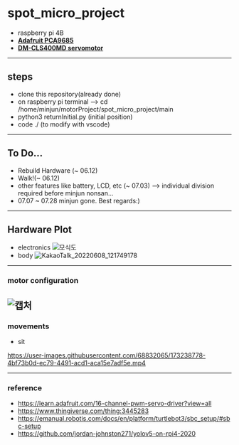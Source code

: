 # spot_micro_project
- raspberry pi 4B
- **[Adafruit PCA9685](https://www.amazon.com/PCA9685/s?k=PCA9685)** 
- **[DM-CLS400MD servomotor](https://www.devicemart.co.kr/goods/view?no=1324869)**
---
## steps
- clone this repository(already done)
- on raspberry pi terminal --> cd /home/minjun/motorProject/spot_micro_project/main
- python3 returnInitial.py (initial position)
- code ./ (to modify with vscode)
---
## To Do...
- Rebuild Hardware (~ 06.12)
- Walk!(~ 06.12)
- other features like battery, LCD, etc (~ 07.03)
 --> individual division required before minjun nonsan...
- 07.07 ~ 07.28 minjun gone. Best regards:) 
---
## Hardware Plot
- electronics
![모식도](https://user-images.githubusercontent.com/68832065/172523955-014323d6-6b71-4081-909f-5676dc2463ff.jpg)
- body
![KakaoTalk_20220608_121749178](https://user-images.githubusercontent.com/68832065/172524383-22f68d02-c0e9-4a5e-ae85-4bd4263f74de.jpg)
---
### motor configuration
![캡처](https://user-images.githubusercontent.com/68832065/171987098-c1535424-1386-4429-a698-c221a35c64bc.JPG)
---
### movements
- sit

https://user-images.githubusercontent.com/68832065/173238778-4bf73b0d-ec79-4491-acd1-aca15e7adf5e.mp4


---
### reference
- https://learn.adafruit.com/16-channel-pwm-servo-driver?view=all
- https://www.thingiverse.com/thing:3445283
- https://emanual.robotis.com/docs/en/platform/turtlebot3/sbc_setup/#sbc-setup
- https://github.com/jordan-johnston271/yolov5-on-rpi4-2020

